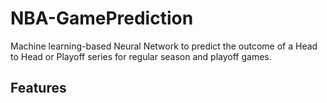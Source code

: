 # NBA-GamePrediction

Machine learning-based Neural Network to predict the outcome of a Head to Head or Playoff series for regular season and playoff games. 

## Features


